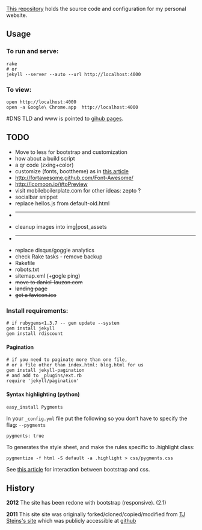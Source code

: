 [This repository](https://github.com/daneroo/daneroo.github.com) holds the source code and configuration for my personal website.

## Usage

### To run and serve:

    rake
    # or
    jekyll --server --auto --url http://localhost:4000

### To view:

    open http://localhost:4000
    open -a Google\ Chrome.app  http://localhost:4000

#DNS
 TLD and www is pointed to [gihub pages](https://help.github.com/articles/setting-up-a-custom-domain-with-pages). 
## TODO

* Move to less for bootstrap and customization
* how about a build script
* a qr code (zxing+color)
* customize (fonts, boottheme) as in [this article](http://antjanus.com/blog/web-design-tips/user-interface-usability/customize-twitter-bootstrap-into-themes/)
* http://fortawesome.github.com/Font-Awesome/
* http://icomoon.io/#toPreview
* visit mobileboilerplate.com for other ideas: zepto ?
* socialbar snippet
* replace hellos.js from default-old.html
* ------------------
* cleanup images into img|post_assets
* ----------------
*   replace disqus/goggle analytics
*   check Rake tasks - remove backup
*   Rakefile
*   robots.txt
*   sitemap.xml (+gogle ping)
* <strike>move to daniel-lauzon.com</strike>
*   <strike>landing page</strike>
*   <strike>get a favicon.ico</strike>

### Install requirements:

    # if rubygems<1.3.7 -- gem update --system
    gem install jekyll
    gem install rdiscount

#### Pagination 

    # if you need to paginate more than one file,
    # or a file other than index.html: blog.html for us
    gem install jekyll-pagination
    # and add to _plugins/ext.rb
    require 'jekyll/pagination'

#### Syntax highlighting (python)

    easy_install Pygments

In your `_config.yml` file put the following so you don’t have to specify the flag: `--pygments`

    pygments: true

To generates the style sheet, and make the rules specific to .highlight class:

    pygmentize -f html -S default -a .highlight > css/pygments.css
    
See [this article](http://www.stehem.net/2012/02/14/how-to-get-pygments-to-work-with-jekyll.html) for interaction between bootstrap and css.


## History
**2012** The site has been redone with bootstrap (responsive). (2.1)

**2011** This site site was originally forked/cloned/copied/modified from [TJ Steins's site](http://tjstein.com/) which was publicly accessible at [github](https://github.com/bummercloud/tjstein.com)

    